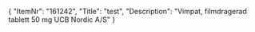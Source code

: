 {
  "ItemNr": "161242",
  "Title": "test",
  "Description": "Vimpat, filmdragerad tablett 50 mg UCB Nordic A/S"
}